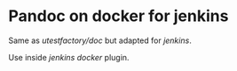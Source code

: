 # Pandoc on docker for jenkins

Same as _utestfactory/doc_ but adapted for _jenkins_.

Use inside _jenkins docker_ plugin.
